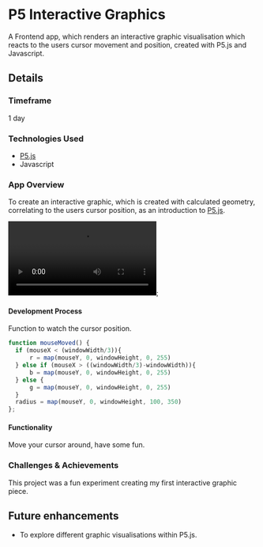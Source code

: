 # P5 Interactive Graphics

A Frontend app, which renders an interactive graphic visualisation which reacts to the users cursor movement and position, created with P5.js and Javascript.

## Details

### Timeframe

1 day

### Technologies Used

* [P5.js](https://p5js.org/)
* Javascript  

### App Overview

To create an interactive graphic, which is created with calculated geometry, correlating to the users cursor position, as an introduction to [P5.js](https://p5js.org/).

![Interactive Graphics Example](./assets/p5.mov);

#### Development Process

Function to watch the cursor position.

```js
function mouseMoved() {
  if (mouseX < (windowWidth/3)){
      r = map(mouseY, 0, windowHeight, 0, 255)
  } else if (mouseX > ((windowWidth/3)-windowWidth)){
      b = map(mouseY, 0, windowHeight, 0, 255)
  } else {
      g = map(mouseY, 0, windowHeight, 0, 255)
  }
  radius = map(mouseY, 0, windowHeight, 100, 350)
};
```

#### Functionality

Move your cursor around, have some fun.

### Challenges & Achievements

This project was a fun experiment creating my first interactive graphic piece.

## Future enhancements

* To explore different graphic visualisations within P5.js.
